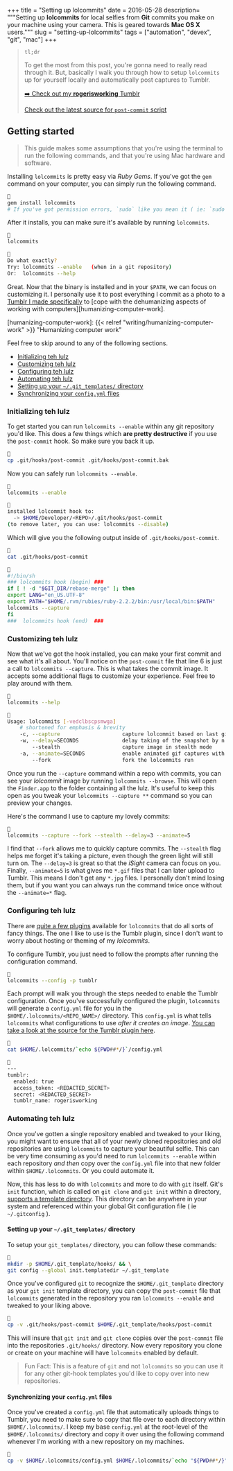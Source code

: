 +++
title = "Setting up lolcommits"
date = 2016-05-28
description= """Setting up **lolcommits** for local selfies from **Git** commits
you make on your machine using your camera. This is geared towards **Mac OS X**
users."""
slug = "setting-up-lolcommits"
tags = ["automation", "devex", "git", "mac"]
+++

> `tl;dr`
>
> To get the most from this post, you're gonna need to really read through it.
> But, basically I walk you through how to setup `lolcommits` up for yourself
> locally and automatically post captures to Tumblr.
>
> [➡️ Check out my **rogerisworking** Tumblr](https://rogerisworking.tumblr.com)
>
> [Check out the latest source for `post-commit` script](https://git.sr.ht/~rogeruiz/.files/tree/main/item/dot_git_template/hooks/executable_post-commit)

## Getting started

> This guide makes some assumptions that you're using the terminal to run the
> following commands, and that you're using Mac hardware and software.

Installing `lolcommits` is pretty easy via *Ruby Gems*. If you've got the `gem`
command on your computer, you can simply run the following command.

```sh {title = "Installing lolcommits" verbatim = false}

gem install lolcommits
# If you've got permission errors, `sudo` like you mean it ( ie: `sudo !!` )
```

After it installs, you can make sure it's available by running `lolcommits`.

```sh {title = "Running lolcommits" verbatim = false}

lolcommits


Do what exactly?
Try: lolcommits --enable   (when in a git repository)
Or:  lolcommits --help
```

Great. Now that the binary is installed and in your `$PATH`, we can focus on
customizing it. I personally use it to post everything I commit as a photo to a
[Tumblr I made specifically][roger-is-working] to [cope with the dehumanizing
aspects of working with computers][humanizing-computer-work].

[roger-is-working]: http://rogerisworking.tumblr.com/ "Roger Is Working"

[humanizing-computer-work]: {{< relref "writing/humanizing-computer-work" >}} "Humanizing computer work"

Feel free to skip around to any of the following sections.

- [Initializing teh lulz](#initializing-teh-lulz)
- [Customizing teh lulz](#customizing-teh-lulz)
- [Configuring teh lulz](#configuring-teh-lulz)
- [Automating teh lulz](#automating-teh-lulz)
- [Setting up your `~/.git_templates/` directory](#setting-up-your-git_templates-directory)
- [Synchronizing your `config.yml` files](#synchronizing-your-configyml-files)

### Initializing teh lulz

To get started you can run `lolcommits --enable` within any git repository you'd
like. This does a few things which **are pretty destructive** if you use the
`post-commit` hook. So make sure you back it up.

```sh {title = "Backing up the post-commit file" verbatim = false}

cp .git/hooks/post-commit .git/hooks/post-commit.bak
```

Now you can safely run `lolcommits --enable`.

```sh {title = "Enabling lolcommits locally" verbatim = false}

lolcommits --enable


installed lolcommit hook to:
  -> $HOME/Developer/<REPO>/.git/hooks/post-commit
(to remove later, you can use: lolcommits --disable)
```

Which will give you the following output inside of `.git/hooks/post-commit`.

```sh {title = ".git/hooks/post-commit"}

cat .git/hooks/post-commit


#!/bin/sh
### lolcommits hook (begin) ###
if [ ! -d "$GIT_DIR/rebase-merge" ]; then
export LANG="en_US.UTF-8"
export PATH="$HOME/.rvm/rubies/ruby-2.2.2/bin:/usr/local/bin:$PATH"
lolcommits --capture
fi
###  lolcommits hook (end)  ###
```

### Customizing teh lulz

Now that we've got the hook installed, you can make your first commit and see
what it's all about. You'll notice on the `post-commit` file that line 6 is just
a call to `lolcommits --capture`. This is what takes the commit image. It
accepts some additional flags to customize your experience. Feel free to play
around with them.

```sh {title = "Getting help with lolcommits" verbatim = false}

lolcommits --help


Usage: lolcommits [-vedclbscpsmwga]
    # shortened for emphasis & brevity
    -c, --capture                    capture lolcommit based on last git commit
    -w, --delay=SECONDS              delay taking of the snapshot by n seconds
        --stealth                    capture image in stealth mode
    -a, --animate=SECONDS            enable animated gif captures with duration (seconds)
        --fork                       fork the lolcommits run
```

Once you run the `--capture` command within a repo with commits, you can see
your *lolcommit* image by running `lolcommits --browse`. This will open the
`Finder.app` to the folder containing all the lulz. It's useful to keep this
open as you tweak your `lolcommits --capture **` command so you can preview your
changes.

Here's the command I use to capture my lovely commits:

```sh {title = "Flags I use to capture" verbatim = false}

lolcommits --capture --fork --stealth --delay=3 --animate=5
```

I find that `--fork` allows me to quickly capture commits. The `--stealth` flag
helps me forget it's taking a picture, even though the green light will still
turn on. The `--delay=3` is great so that the *iSight* camera can focus on you.
Finally, `--animate=5` is what gives me `*.gif` files that I can later upload to
Tumblr. This means I don't get any `*.jpg` files. I personally don't mind losing
them, but if you want you can always run the command twice once without the
`--animate=*` flag.

### Configuring teh lulz

There are [quite a few plugins][lol-plugins] available for `lolcommits` that do
all sorts of fancy things. The one I like to use is the Tumblr plugin, since I
don't want to worry about hosting or theming of my *lolcommits*.

To configure Tumblr, you just need to follow the prompts after running the
configuration command.

```sh {title = "Configuring Tumblr" verbatim = false}

lolcommits --config -p tumblr
```

Each prompt will walk you through the steps needed to enable the Tumblr
configuration. Once you've successfully configured the plugin, `lolcommits` will
generate a `config.yml` file for you in the `$HOME/.lolcommits/<REPO_NAME>/`
directory. This `config.yml` is what tells `lolcommits` what configurations to
use _after it creates an image_. [You can take a look at the source for the
Tumblr plugin here][lol-tumblr-src].

```sh {title = "Viewing the config file" verbatim = false}

cat $HOME/.lolcommits/`echo ${PWD##*/}`/config.yml


---
tumblr:
  enabled: true
  access_token: <REDACTED_SECRET>
  secret: <REDACTED_SECRET>
  tumblr_name: rogerisworking
```

[lol-plugins]: https://github.com/mroth/lolcommits/wiki/Configuring-Plugins "Lolcommits Plugins"
[lol-tumblr-src]: https://github.com/mroth/lolcommits/blob/0d10e21bb72cbf1dee6ce33914b060c102b76dbf/lib/lolcommits/plugins/lol_tumblr.rb "Lolcommits Tumblr Plugin source"

### Automating teh lulz

Once you've gotten a single repository enabled and tweaked to your liking, you
might want to ensure that all of your newly cloned repositories and old
repositories are using `lolcommits` to capture your beautiful selfie. This can
be very time consuming as you'd need to run `lolcommits --enable` within each
repository _and then_ copy over the `config.yml` file into that new folder
within `$HOME/.lolcommits`. Or you could automate it.

Now, this has less to do with `lolcommits` and more to do with `git` itself.
Git's `init` function, which is called on `git clone` and `git init` within a
directory, [supports a template directory][git-scm-init-docs]. This directory
can be anywhere in your system and referenced within your global Git
configuration file ( ie `~/.gitconfig` ).

[git-scm-init-docs]: https://git-scm.com/docs/git-init#_template_directory "Git SCM `git-init` Template directory"

#### Setting up your `~/.git_templates/` directory

To setup your `git_templates/` directory, you can follow these commands:

```sh {title = "Creating a *Git* template directory" verbatim = false}

mkdir -p $HOME/.git_template/hooks/ && \
git config --global init.templatedir ~/.git_template
```

Once you've configured `git` to recognize the `$HOME/.git_template` directory as
your `git init` template directory, you can copy the `post-commit` file that
`lolcommits` generated in the repository you ran `lolcommits --enable` and
tweaked to your liking above.

```sh {title = "Copying the post-commit file to templates" verbatim = false}

cp -v .git/hooks/post-commit $HOME/.git_template/hooks/post-commit
```

This will insure that `git init` and `git clone` copies over the `post-commit`
file into the repositories `.git/hooks/` directory. Now every repository you
clone or create on your machine will have `lolcommits` enabled by default.

> Fun Fact: This is a feature of `git` and not `lolcommits` so you can
> use it for any other git-hook templates you'd like to copy over into new
> repositories.

#### Synchronizing your `config.yml` files

Once you've created a `config.yml` file that automatically uploads things to
Tumblr, you need to make sure to copy that file over to each directory within
`$HOME/.lolcommits/`. I keep my base `config.yml` at the root-level of the
`$HOME/.lolcommits/` directory and copy it over using the following command
whenever I'm working with a new repository on my machines.

```sh {title = "Copying the config file" verbatim = false}

cp -v $HOME/.lolcommits/config.yml $HOME/.lolcommits/`echo "${PWD##*/}"`/config.yml
```
